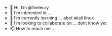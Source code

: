 - 👋 Hi, I’m @theleury
- 👀 I’m interested in ...
- 🌱 I’m currently learning ... abot akali linux
- 💞️ I’m looking to collaborate on ... dont know yet
- 📫 How to reach me ...

<!---
theleury/theleury is a ✨ special ✨ repository because its `README.md` (this file) appears on your GitHub profile.
You can click the Preview link to take a look at your changes.
--->
